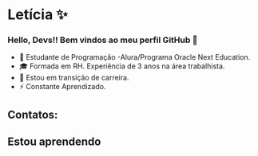 #  Letícia ✨
### Hello, Devs!! Bem vindos ao meu perfil GitHub 👋

- 🔭 Estudante de Programação -Alura/Programa Oracle Next Education.
- 🎓 Formada em RH. Experiência de 3 anos na área trabalhista.
- 💫  Estou em transição de carreira.
-  ⚡ Constante Aprendizado.

## Contatos:



 ## Estou aprendendo

   





